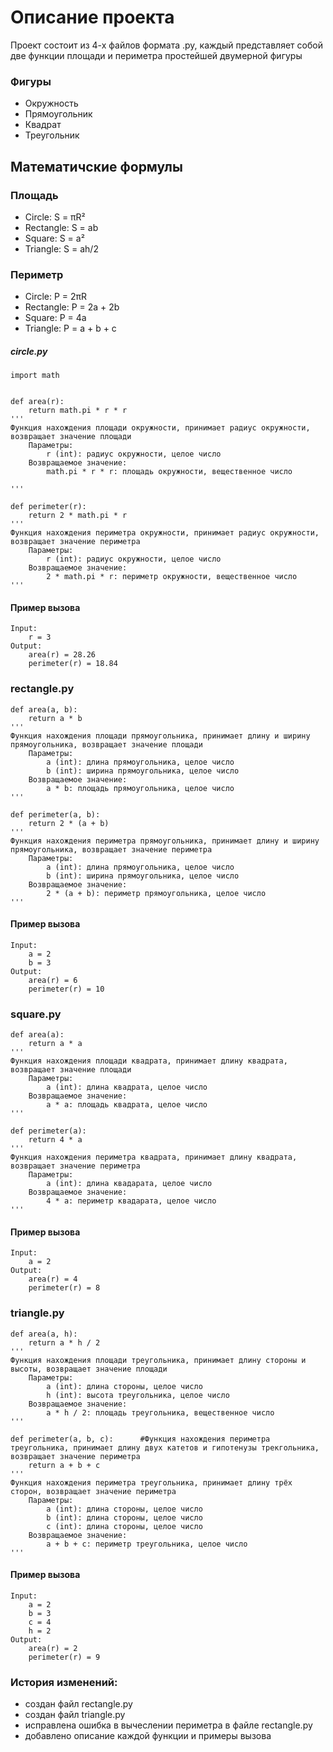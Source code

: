 # Описание проекта
Проект состоит из 4-х файлов формата .py,
каждый представляет собой две функции площади и периметра
простейшей двумерной фигуры
### Фигуры
- Окружность
- Прямоугольник
- Квадрат
- Треугольник


## Математичские формулы
### Площадь
- Circle: S = πR²
- Rectangle: S = ab
- Square: S = a²
- Triangle: S = ah/2

### Периметр
- Circle: P = 2πR
- Rectangle: P = 2a + 2b
- Square: P = 4a
- Triangle: P = a + b + c

##### circle.py #####
```
import math


def area(r):
    return math.pi * r * r
'''
Функция нахождения площади окружности, принимает радиус окружности, возвращает значение площади
    Параметры:
        r (int): радиус окружности, целое число
    Возвращаемое значение:
        math.pi * r * r: площадь окружности, вещественное число
        
'''

def perimeter(r):
    return 2 * math.pi * r
'''
Функция нахождения периметра окружности, принимает радиус окружности, возвращает значение периметра
    Параметры:
        r (int): радиус окружности, целое число
    Возвращаемое значение:
        2 * math.pi * r: периметр окружности, вещественное число
'''
```
#### Пример вызова ####
```
Input:
    r = 3
Output:
    area(r) = 28.26
    perimeter(r) = 18.84
```
### rectangle.py ###
```
def area(a, b):
    return a * b
'''
Функция нахождения площади прямоугольника, принимает длину и ширину прямоугольника, возвращает значение площади
    Параметры:
        a (int): длина прямоугольника, целое число
        b (int): ширина прямоугольника, целое число
    Возвращаемое значение:
        a * b: площадь прямоугольника, целое число
'''

def perimeter(a, b):
    return 2 * (a + b)
'''
Функция нахождения периметра прямоугольника, принимает длину и ширину прямоугольника, возвращает значение периметра
    Параметры:
        a (int): длина прямоугольника, целое число
        b (int): ширина прямоугольника, целое число
    Возвращаемое значение:
        2 * (a + b): периметр прямоугольника, целое число
'''
```
#### Пример вызова ####
```
Input:
    a = 2
    b = 3
Output:
    area(r) = 6
    perimeter(r) = 10
```
### square.py ###
```
def area(a):
    return a * a
'''
Функция нахождения площади квадрата, принимает длину квадрата, возвращает значение площади
    Параметры:
        a (int): длина квадрата, целое число
    Возвращаемое значение:
        a * a: площадь квадрата, целое число
'''

def perimeter(a):
    return 4 * a
'''
Функция нахождения периметра квадрата, принимает длину квадрата, возвращает значение периметра
    Параметры:
        a (int): длина квадарата, целое число
    Возвращаемое значение:
        4 * a: периметр квадарата, целое число
'''
```
#### Пример вызова ####
```
Input:
    a = 2
Output:
    area(r) = 4
    perimeter(r) = 8
```
### triangle.py ###
```
def area(a, h):
    return a * h / 2
'''
Функция нахождения площади треугольника, принимает длину стороны и высоты, возвращает значение площади
    Параметры:
        a (int): длина стороны, целое число
        h (int): высота треугольника, целое число
    Возвращаемое значение:
        a * h / 2: площадь треугольника, вещественное число
'''

def perimeter(a, b, c):      #Функция нахождения периметра треугольника, принимает длину двух катетов и гипотенузы трекгольника, возвращает значение периметра
    return a + b + c
'''
Функция нахождения периметра треугольника, принимает длину трёх сторон, возвращает значение периметра
    Параметры:
        a (int): длина стороны, целое число
        b (int): длина стороны, целое число
        c (int): длина стороны, целое число
    Возвращаемое значение:
        a + b + c: периметр треугольника, целое число
'''
```
#### Пример вызова ####
```
Input:
    a = 2
    b = 3
    c = 4
    h = 2
Output:
    area(r) = 2
    perimeter(r) = 9
```
### История изменений:
- создан файл rectangle.py
- создан файл triangle.py
- исправлена ошибка в вычеслении периметра в файле rectangle.py
- добавлено описание каждой функции и примеры вызова